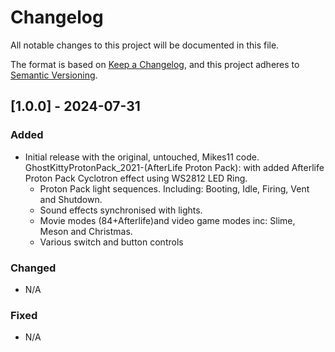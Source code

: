 # Changelog

All notable changes to this project will be documented in this file.

The format is based on [Keep a Changelog](https://keepachangelog.com/en/1.0.0/),
and this project adheres to [Semantic Versioning](https://semver.org/spec/v2.0.0.html).

## [1.0.0] - 2024-07-31
### Added
- Initial release with the original, untouched, Mikes11 code.
  GhostKittyProtonPack_2021-(AfterLife Proton Pack): with added Afterlife Proton Pack Cyclotron effect using WS2812 LED Ring.
  - Proton Pack light sequences. Including: Booting, Idle, Firing, Vent and Shutdown.
  - Sound effects synchronised with lights.
  - Movie modes (84+Afterlife)and video game modes inc: Slime, Meson and Christmas.
  - Various switch and button controls

### Changed
- N/A

### Fixed
- N/A
